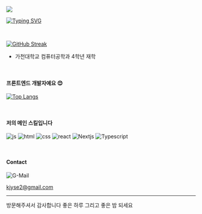 <img src="https://capsule-render.vercel.app/api?type=waving&color=auto&height=200&section=header&text=Kimgorok's%20GitHub&fontSize=90" />

[![Typing SVG](https://readme-typing-svg.demolab.com?font=Fira+Code&weight=700&size=24&duration=7000&pause=1000&color=687EFF&center=true&vCenter=true&width=435&lines=%EB%B0%98%EA%B0%80%EC%9B%8C%EC%9A%94+%EA%B9%80%ED%98%84%EC%A4%91%EC%9E%85%EB%8B%88%EB%8B%A4+%E3%85%87%E3%85%85%E3%85%87)](https://git.io/typing-svg)

<br />

[![GitHub Streak](https://streak-stats.demolab.com?user=Kimgorok&theme=dark&locale=ko&fire=EB08BC)](https://git.io/streak-stats)

- 가천대학교 컴퓨터공학과 4학년 재학

<br />

#### 프론트엔드 개발자예요 😊

[![Top Langs](https://github-readme-stats.vercel.app/api/top-langs/?username=kimgorok)](https://github.com/anuraghazra/github-readme-stats)

<br />

#### 저의 메인 스킬입니다
  
![js](https://img.shields.io/badge/JavaScript-F7DF1E?style=for-the-badge&logo=JavaScript&logoColor=white) ![html](https://img.shields.io/badge/HTML5-E34F26?style=for-the-badge&logo=html5&logoColor=white) ![css](https://img.shields.io/badge/CSS-239120?&style=for-the-badge&logo=css3&logoColor=white) ![react](https://img.shields.io/badge/React-20232A?style=for-the-badge&logo=react&logoColor=61DAFB)  ![Nextjs](https://img.shields.io/badge/Next.js-000?logo=nextdotjs&logoColor=fff&style=for-the-badge) ![Typescript](https://img.shields.io/badge/TypeScript-007ACC?style=for-the-badge&logo=typescript&logoColor=white)

<br />


#### Contact
![G-Mail](https://img.shields.io/badge/Gmail-D14836?style=for-the-badge&logo=gmail&logoColor=white) <p> kjyse2@gmail.com </p>

<hr />

방문해주셔서 감사합니다 좋은 하루 그리고 좋은 밤 되세요

